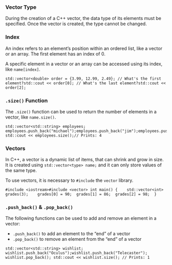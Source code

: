 ### Vector Type

During the creation of a C++ vector, the data type of its elements must be specified. Once the vector is created, the type cannot be changed.

### Index

An index refers to an element’s position within an ordered list, like a vector or an array. The first element has an index of 0.

A specific element in a vector or an array can be accessed using its index, like `name[index]`.

```
std::vector<double> order = {3.99, 12.99, 2.49}; // What's the first element?std::cout << order[0]; // What's the last element?std::cout << order[2];
```

### `.size()` Function

The `.size()` function can be used to return the number of elements in a vector, like `name.size()`.

```
std::vector<std::string> employees; employees.push_back("michael");employees.push_back("jim");employees.push_back("pam");employees.push_back("dwight"); std::cout << employees.size();// Prints: 4
```

### Vectors

In C++, a vector is a dynamic list of items, that can shrink and grow in size. It is created using `std::vector<type> name;` and it can only store values of the same type.

To use vectors, it is necessary to `#include` the `vector` library.

```
#include <iostream>#include <vector> int main() {    std::vector<int> grades(3);    grades[0] = 90;  grades[1] = 86;  grades[2] = 98;  }
```

### `.push_back()` & `.pop_back()`

The following functions can be used to add and remove an element in a vector:

-   `.push_back()` to add an element to the “end” of a vector
-   `.pop_back()` to remove an element from the “end” of a vector

```
std::vector<std::string> wishlist; wishlist.push_back("Oculus");wishlist.push_back("Telecaster"); wishlist.pop_back(); std::cout << wishlist.size(); // Prints: 1
```